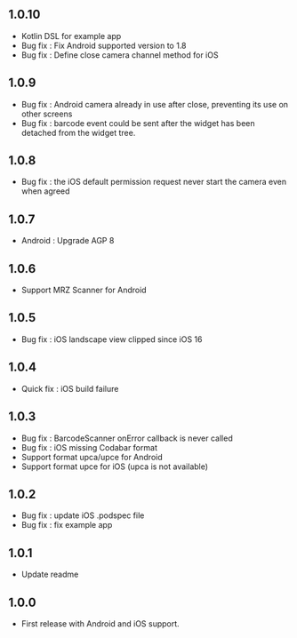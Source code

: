 ## 1.0.10
- Kotlin DSL for example app
- Bug fix : Fix Android supported version to 1.8
- Bug fix : Define close camera channel method for iOS

## 1.0.9

- Bug fix : Android camera already in use after close, preventing its use on other screens
- Bug fix : barcode event could be sent after the widget has been detached from the widget tree.

## 1.0.8

- Bug fix : the iOS default permission request never start the camera even when agreed

## 1.0.7

- Android : Upgrade AGP 8

## 1.0.6

- Support MRZ Scanner for Android

## 1.0.5

- Bug fix : iOS landscape view clipped since iOS 16

## 1.0.4

- Quick fix : iOS build failure

## 1.0.3

- Bug fix : BarcodeScanner onError callback is never called
- Bug fix : iOS missing Codabar format
- Support format upca/upce for Android
- Support format upce for iOS (upca is not available)

## 1.0.2

- Bug fix : update iOS .podspec file
- Bug fix : fix example app

## 1.0.1

- Update readme

## 1.0.0

- First release with Android and iOS support.
